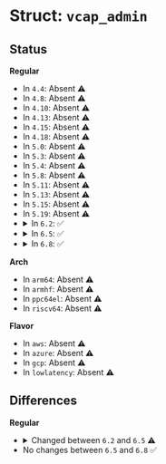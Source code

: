 # Struct: <code>vcap_admin</code>

## Status
<b>Regular</b>
<ul>
<li>
In <code>4.4</code>: Absent ⚠️
</li>
<li>
In <code>4.8</code>: Absent ⚠️
</li>
<li>
In <code>4.10</code>: Absent ⚠️
</li>
<li>
In <code>4.13</code>: Absent ⚠️
</li>
<li>
In <code>4.15</code>: Absent ⚠️
</li>
<li>
In <code>4.18</code>: Absent ⚠️
</li>
<li>
In <code>5.0</code>: Absent ⚠️
</li>
<li>
In <code>5.3</code>: Absent ⚠️
</li>
<li>
In <code>5.4</code>: Absent ⚠️
</li>
<li>
In <code>5.8</code>: Absent ⚠️
</li>
<li>
In <code>5.11</code>: Absent ⚠️
</li>
<li>
In <code>5.13</code>: Absent ⚠️
</li>
<li>
In <code>5.15</code>: Absent ⚠️
</li>
<li>
In <code>5.19</code>: Absent ⚠️
</li>
<li>
<details>
<summary>In <code>6.2</code>: ✅</summary>

```c
struct vcap_admin {
    struct list_head list;
    struct list_head rules;
    struct list_head enabled;
    struct mutex lock;
    enum vcap_type vtype;
    int vinst;
    int first_cid;
    int last_cid;
    int tgt_inst;
    int lookups;
    int lookups_per_instance;
    int last_valid_addr;
    int first_valid_addr;
    int last_used_addr;
    bool w32be;
    struct vcap_cache_data cache;
};
```
</details>
</li>
<li>
<details>
<summary>In <code>6.5</code>: ✅</summary>

```c
struct vcap_admin {
    struct list_head list;
    struct list_head rules;
    struct list_head enabled;
    struct mutex lock;
    enum vcap_type vtype;
    int vinst;
    int first_cid;
    int last_cid;
    int tgt_inst;
    int lookups;
    int lookups_per_instance;
    int last_valid_addr;
    int first_valid_addr;
    int last_used_addr;
    bool w32be;
    bool ingress;
    struct vcap_cache_data cache;
};
```
</details>
</li>
<li>
<details>
<summary>In <code>6.8</code>: ✅</summary>

```c
struct vcap_admin {
    struct list_head list;
    struct list_head rules;
    struct list_head enabled;
    struct mutex lock;
    enum vcap_type vtype;
    int vinst;
    int first_cid;
    int last_cid;
    int tgt_inst;
    int lookups;
    int lookups_per_instance;
    int last_valid_addr;
    int first_valid_addr;
    int last_used_addr;
    bool w32be;
    bool ingress;
    struct vcap_cache_data cache;
};
```
</details>
</li>
</ul>
<b>Arch</b>
<ul>
<li>
In <code>arm64</code>: Absent ⚠️
</li>
<li>
In <code>armhf</code>: Absent ⚠️
</li>
<li>
In <code>ppc64el</code>: Absent ⚠️
</li>
<li>
In <code>riscv64</code>: Absent ⚠️
</li>
</ul>
<b>Flavor</b>
<ul>
<li>
In <code>aws</code>: Absent ⚠️
</li>
<li>
In <code>azure</code>: Absent ⚠️
</li>
<li>
In <code>gcp</code>: Absent ⚠️
</li>
<li>
In <code>lowlatency</code>: Absent ⚠️
</li>
</ul>

## Differences
<b>Regular</b>
<ul>
<li>
<details>
<summary>Changed between <code>6.2</code> and <code>6.5</code> ⚠️</summary>
<ul>
<li>
<b>Field added. </b>
<code>bool ingress</code>
</li>
</ul>
</details>
</li>
<li>
No changes between <code>6.5</code> and <code>6.8</code> ✅
</li>
</ul>
